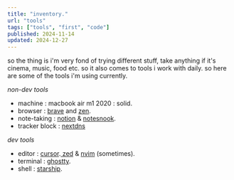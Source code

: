 ```yaml
---
title: "inventory."
url: "tools"
tags: ["tools", "first", "code"]
published: 2024-11-14
updated: 2024-12-27
---
```


<div class=" flex flex-col font-normal">
<p class="pb-3"> so the thing is i'm very fond of trying different stuff, take anything if it's cinema, music, food etc. so it also comes to tools i work with daily. so here are some of the tools i'm using currently.</p>

<span class="bg-black/90 px-2  text-white"> _non-dev tools_ </span>

<ul class="pb-3">

<li><span class="font-semibold">machine</span> : macbook air m1 2020 : solid.</li>

<li> <span class="font-semibold">browser</span> :  <a target="_blank" href="https://brave.com/" class=" text-[#FF1F02] ">brave</a> and <a href="https://zen-browser.app/" target="_blank" class="text-[#F76F53]  ">zen</a>.</li>

<li><span class="font-semibold">note-taking</span> : <a target="_blank" href="https://www.notion.so/" class=" text-black">notion</a> & <a href="https://notesnook.com" class= " text-black" target="_blank">notesnook</a>.</li>

<li> <span class="font-semibold">tracker block : </span> <a href="https://nextdns.io/" class="text-[#008AFF]" >nextdns</a> </li>
</ul>

<span class="bg-black/90 px-2  text-white"> _dev tools_ </span>

<ul class="">

<li> <span class="font-semibold">editor</span> : <a href="https://cursor.com" target="_blank" class="text-black ">cursor</a>.<a href="https://zed.dev" target="_blank" class="text-[#2677FF]  "> zed</a> & <a href="https://neovim.io/" target="_blank" class="text-[#509947]  ">nvim</a> (sometimes).</li>

<li class=""><span class="font-semibold">terminal</span> :  <a href="https://ghostty.org/" target="_blank" class="text-[#3551F3] ">ghostty</a>.</li>

<li><span class="font-semibold">shell</span> :  <a href="https://starship.rs" target="_blank" class="text-[#A90ABE]  ">starship</a>.</li>
</ul>

</div>
